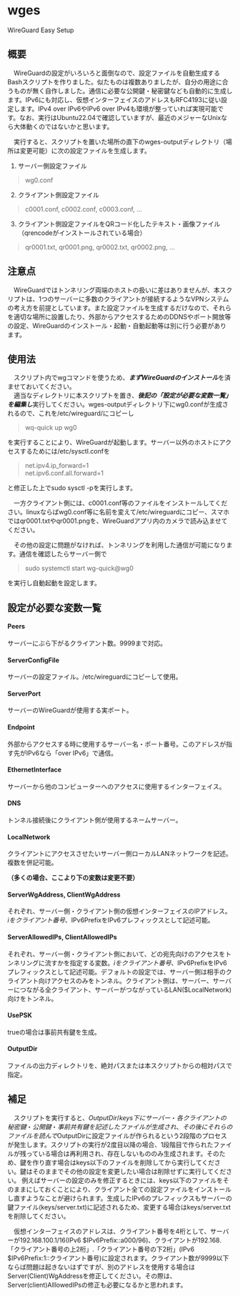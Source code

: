 # wges
 WireGuard Easy Setup

## 概要

　WireGuardの設定がいろいろと面倒なので、設定ファイルを自動生成するBashスクリプトを作りました。似たものは複数ありましたが、自分の用途に合うものが無く自作しました。通信に必要な公開鍵・秘密鍵なども自動的に生成します。IPv6にも対応し、仮想インターフェイスのアドレスもRFC4193に従い設定します。IPv4 over IPv6やIPv6 over IPv4も環境が整っていれば実現可能です。なお、実行はUbuntu22.04で確認していますが、最近のメジャーなUnixなら大体動くのではないかと思います。
 
　実行すると、スクリプトを置いた場所の直下のwges-outputディレクトリ（場所は変更可能）に次の設定ファイルを生成します。
1. サーバー側設定ファイル
> wg0.conf
2. クライアント側設定ファイル
> c0001.conf, c0002.conf, c0003.conf, …
3. クライアント側設定ファイルをQRコード化したテキスト・画像ファイル（qrencodeがインストールされている場合）
> qr0001.txt, qr0001.png, qr0002.txt, qr0002.png, …

## 注意点
　WireGuardではトンネリング両端のホストの扱いに差はありませんが、本スクリプトは、1つのサーバーに多数のクライアントが接続するようなVPNシステムの考え方を前提としています。また設定ファイルを生成するだけなので、それらを適切な場所に設置したり、外部からアクセスするためのDDNSやポート開放等の設定、WireGuardのインストール・起動・自動起動等は別に行う必要があります。

## 使用法
　スクリプト内でwgコマンドを使うため、***まずWireGuardのインストール***を済ませておいてください。<br>
　適当なディレクトリに本スクリプトを置き、***後記の「設定が必要な変数一覧」を編集し***実行してください。wges-outputディレクトリ下にwg0.confが生成されるので、これを/etc/wireguard/にコピーし
> wq-quick up wg0

を実行することにより、WireGuardが起動します。サーバー以外のホストにアクセスするためには/etc/sysctl.confを
>net.ipv4.ip_forward=1<br>
>net.ipv6.conf.all.forward=1

と修正した上でsudo sysctl -pを実行します。

　一方クライアント側には、c0001.conf等のファイルをインストールしてください。linuxならばwg0.conf等に名前を変えて/etc/wireguardにコピー、スマホではqr0001.txtやqr0001.pngを、WireGuardアプリ内のカメラで読み込ませてください。

　その他の設定に問題がなければ、トンネリングを利用した通信が可能になります。通信を確認したらサーバー側で
> sudo systemctl start wg-quick@wg0

を実行し自動起動を設定します。

## 設定が必要な変数一覧
#### Peers
サーバーにぶら下がるクライアント数。9999まで対応。
#### ServerConfigFile
サーバーの設定ファイル。/etc/wireguardにコピーして使用。
#### ServerPort
サーバーのWireGuardが使用する実ポート。
#### Endpoint
外部からアクセスする時に使用するサーバー名・ポート番号。このアドレスが指す先がIPv6なら「over IPv6」で通信。
#### EthernetInterface
サーバーから他のコンピューターへのアクセスに使用するインターフェイス。
#### DNS
トンネル接続後にクライアント側が使用するネームサーバー。
#### LocalNetwork
クライアントにアクセスさせたいサーバー側ローカルLANネットワークを記述。複数を併記可能。


**（多くの場合、ここより下の変数は変更不要）**

#### ServerWgAddress, ClientWgAddress
それぞれ、サーバー側・クライアント側の仮想インターフェイスのIPアドレス。$iをクライアント番号、$IPv6PrefixをIPv6プレフィックスとして記述可能。
#### ServerAllowedIPs, ClientAllowedIPs
それぞれ、サーバー側・クライアント側において、どの宛先向けのアクセスをトンネリングに流すかを指定する変数。$iをクライアント番号、$IPv6PrefixをIPv6プレフィックスとして記述可能。デフォルトの設定では、サーバー側は相手のクライアント向けアクセスのみをトンネル。クライアント側は、サーバー、サーバーにつながる全クライアント、サーバーがつながっているLAN($LocalNetwork)向けをトンネル。
#### UsePSK
trueの場合は事前共有鍵を生成。
#### OutputDir
ファイルの出力ディレクトリを、絶対パスまたは本スクリプトからの相対パスで指定。

## 補足
　スクリプトを実行すると、$OutputDir/keys下にサーバー・各クライアントの秘密鍵・公開鍵・事前共有鍵を記述したファイルが生成され、その後にそれらのファイルを読んで$OutputDirに設定ファイルが作られるという2段階のプロセスが発生します。スクリプトの実行が2度目以降の場合、1段階目で作られたファイルが残っている場合は再利用され、存在しないもののみ生成されます。そのため、鍵を作り直す場合はkeys以下のファイルを削除してから実行してください。鍵はそのままでその他の設定を変更したい場合は削除せずに実行してください。 例えばサーバーの設定のみを修正するときには、keys以下のファイルをそのままにしておくことにより、クライアント全ての設定ファイルをインストールし直すようなことが避けられます。生成したIPv6のプレフィックスもサーバーの鍵ファイル(keys/server.txt)に記述されるため、変更する場合はkeys/server.txtを削除してください。

　仮想インターフェイスのアドレスは、クライアント番号を4桁として、サーバーが192.168.100.1/16(IPv6 $IPv6Prefix::a000/96)、クライアントが192.168.「クライアント番号の上2桁」.「クライアント番号の下2桁」(IPv6 $IPv6Prefix:1::クライアント番号)に設定されます。クライアント数が9999以下ならば問題は起きないはずですが、別のアドレスを使用する場合はServer(Client)WgAddressを修正してください。その際は、Server(client)AlllowedIPsの修正も必要になるかと思われます。
